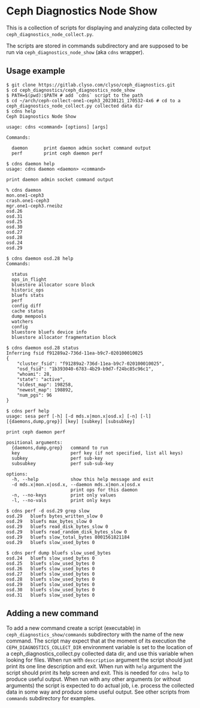 # Ceph Diagnostics Node Show

This is a collection of scripts for displaying and analyzing data
collected by `ceph_diagnostics_node_collect.py`.

The scripts are stored in commands subdirectory and are supposed to be
run via `ceph_diagnostics_node_show` (aka `cdns` wrapper).

## Usage example

```
$ git clone https://gitlab.clyso.com/clyso/ceph_diagnostics.git
$ cd ceph_diagnostics/ceph_diagnostics_node_show
$ PATH=$(pwd):$PATH # add `cdns` script to the path
$ cd ~/arch/ceph-collect-one1-ceph3_20230121_170532-4x6 # cd to a ceph_diagnostics_node_collect.py collected data dir
$ cdns help
Ceph Diagnostics Node Show

usage: cdns <command> [options] [args]

Commands:

  daemon      print daemon admin socket command output
  perf        print ceph daemon perf

$ cdns daemon help
usage: cdns daemon <daemon> <command>

print daemon admin socket command output

% cdns daemon
mon.one1-ceph3
crash.one1-ceph3
mgr.one1-ceph3.rneibz
osd.26
osd.31
osd.25
osd.30
osd.27
osd.28
osd.24
osd.29

$ cdns daemon osd.28 help
Commands:

  status
  ops_in_flight
  bluestore allocator score block
  historic_ops
  bluefs stats
  perf
  config diff
  cache status
  dump mempools
  watchers
  config
  bluestore bluefs device info
  bluestore allocator fragmentation block

$ cdns daemon osd.28 status
Inferring fsid f91289a2-736d-11ea-b9c7-020100010025
{
    "cluster_fsid": "f91289a2-736d-11ea-b9c7-020100010025",
    "osd_fsid": "1b393040-6783-4b29-b9d7-f24bc85c96c1",
    "whoami": 28,
    "state": "active",
    "oldest_map": 198258,
    "newest_map": 198892,
    "num_pgs": 96
}

$ cdns perf help
usage: sesa perf [-h] [-d mds.x|mon.x|osd.x] [-n] [-l] [{daemons,dump,grep}] [key] [subkey] [subsubkey]

print ceph daemon perf

positional arguments:
  {daemons,dump,grep}   command to run
  key                   perf key (if not specified, list all keys)
  subkey                perf sub-key
  subsubkey             perf sub-sub-key

options:
  -h, --help            show this help message and exit
  -d mds.x|mon.x|osd.x, --daemon mds.x|mon.x|osd.x
                        print ops for this daemon
  -n, --no-keys         print only values
  -l, --no-vals         print only keys

$ cdns perf -d osd.29 grep slow
osd.29   bluefs bytes_written_slow 0
osd.29   bluefs max_bytes_slow 0
osd.29   bluefs read_disk_bytes_slow 0
osd.29   bluefs read_random_disk_bytes_slow 0
osd.29   bluefs slow_total_bytes 8001561821184
osd.29   bluefs slow_used_bytes 0

$ cdns perf dump bluefs slow_used_bytes
osd.24   bluefs slow_used_bytes 0
osd.25   bluefs slow_used_bytes 0
osd.26   bluefs slow_used_bytes 0
osd.27   bluefs slow_used_bytes 0
osd.28   bluefs slow_used_bytes 0
osd.29   bluefs slow_used_bytes 0
osd.30   bluefs slow_used_bytes 0
osd.31   bluefs slow_used_bytes 0
```

## Adding a new command

To add a new command create a script (executable) in
`ceph_diagnostics_show/commands` subdirectory with the name of the new
command. The script may expect that at the moment of its execution the
`CEPH_DIAGNOSTICS_COLLECT_DIR` environment variable is set to the
location of a ceph_diagnostics_collect.py collected data dir, and use
this variable when looking for files. When run with `description`
argument the script should just print its one line description and
exit. When run with `help` argument the script should print its help
screen and exit. This is needed for `cdns help` to produce useful
output. When run with any other arguments (or without arguments) the
script is expected to do actual job, i.e. process the collected data
in some way and produce some useful output. See other scripts from
`commands` subdirectory for examples.